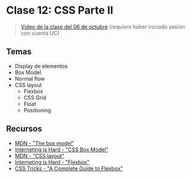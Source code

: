 # Clase 12: CSS Parte II

> [Video de la clase del 06 de octubre](https://drive.google.com/file/d/12gzv8CSjg3Cu8Mej2PMdX4e22R3T_psS/view?usp=sharing) (requiere haber iniciado sesión con cuenta UC)

## Temas
- Display de elementos
- Box Model
- Normal flow
- CSS layout
  - Flexbox
  - CSS Grid
  - Float
  - Positioning

## Recursos

- [MDN - "The box model"](https://developer.mozilla.org/en-US/docs/Learn/CSS/Building_blocks/The_box_model)
- [Interneting is Hard - "CSS Box Model"](https://www.internetingishard.com/html-and-css/css-box-model/)
- [MDN - "CSS layout"](https://developer.mozilla.org/en-US/docs/Learn/CSS/CSS_layout)
- [Interneting is Hard - "Flexbox"](https://www.internetingishard.com/html-and-css/flexbox/)
- [CSS Tricks - "A Complete Guide to Flexbox"](https://css-tricks.com/snippets/css/a-guide-to-flexbox/)
